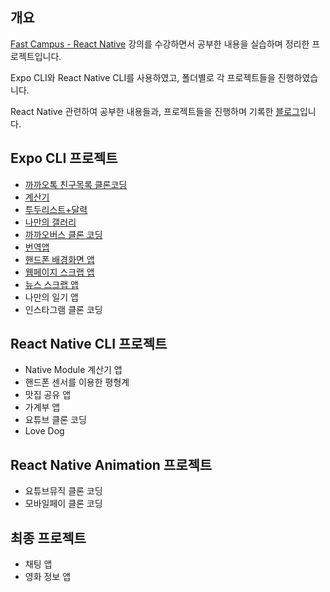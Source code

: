 ## 개요

[Fast Campus - React Native](https://fastcampus.co.kr/dev_online_renative) 강의를 수강하면서 공부한 내용을 실습하며 정리한 프로젝트입니다.

Expo CLI와 React Native CLI를 사용하였고, 폴더별로 각 프로젝트들을 진행하였습니다.

React Native 관련하여 공부한 내용들과, 프로젝트들을 진행하며 기록한 [블로그](https://delaying.github.io/tags/react-native/)입니다.

## Expo CLI 프로젝트

- [까까오톡 친구목록 클론코딩](https://github.com/delaying/ReactNative-study/tree/main/kakao-friend-list#까까오톡-친구목록-클론코딩)
- [계산기](https://github.com/delaying/ReactNative-study/tree/main/calculator#계산기)
- [투두리스트+달력](https://github.com/delaying/ReactNative-study/tree/main/todo-calendar#todo-리스트와-calendar)
- [나만의 갤러리](https://github.com/delaying/ReactNative-study/tree/main/my-gallery#나만의-갤러리)
- [까까오버스 클론 코딩](https://github.com/delaying/ReactNative-study/tree/main/kakao-bus#까까오-버스-클론코딩)
- [번역앱](https://github.com/delaying/ReactNative-study/tree/main/translation-app#번역-앱)
- [핸드폰 배경화면 앱](https://github.com/delaying/ReactNative-study/tree/main/wallpaper#배경화면-앱)
- [웹페이지 스크랩 앱](https://github.com/delaying/ReactNative-study/tree/main/scrap#웹페이지-스크랩-앱)
- [뉴스 스크랩 앱](https://github.com/delaying/ReactNative-study/tree/main/news-scrap#뉴스-스크랩-앱)
- 나만의 일기 앱
- 인스타그램 클론 코딩

## React Native CLI 프로젝트

- Native Module 계산기 앱
- 핸드폰 센서를 이용한 평형계
- 맛집 공유 앱
- 가계부 앱
- 요튜브 클론 코딩
- Love Dog

## React Native Animation 프로젝트

- 요튜브뮤직 클론 코딩
- 모바일페이 클론 코딩

## 최종 프로젝트

- 채팅 앱
- 영화 정보 앱
